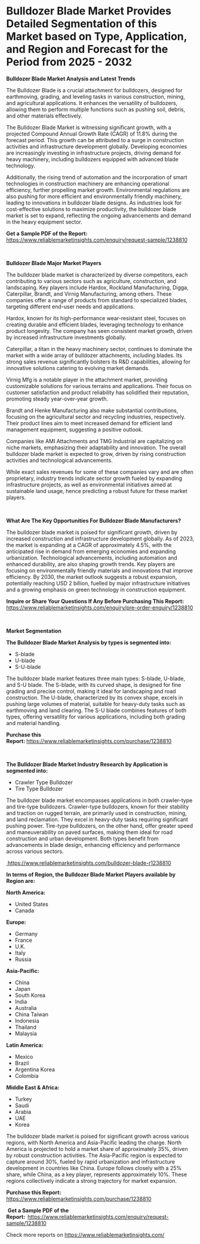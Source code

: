 <p><h1>Bulldozer Blade Market Provides Detailed Segmentation of this Market based on Type, Application, and Region and Forecast for the Period from 2025 - 2032</h1></p><p><strong>Bulldozer Blade Market Analysis and Latest Trends</strong></p>
<p><p>The Bulldozer Blade is a crucial attachment for bulldozers, designed for earthmoving, grading, and leveling tasks in various construction, mining, and agricultural applications. It enhances the versatility of bulldozers, allowing them to perform multiple functions such as pushing soil, debris, and other materials effectively.</p><p>The Bulldozer Blade Market is witnessing significant growth, with a projected Compound Annual Growth Rate (CAGR) of 11.8% during the forecast period. This growth can be attributed to a surge in construction activities and infrastructure development globally. Developing economies are increasingly investing in infrastructure projects, driving demand for heavy machinery, including bulldozers equipped with advanced blade technology.</p><p>Additionally, the rising trend of automation and the incorporation of smart technologies in construction machinery are enhancing operational efficiency, further propelling market growth. Environmental regulations are also pushing for more efficient and environmentally friendly machinery, leading to innovations in bulldozer blade designs. As industries look for cost-effective solutions to maximize productivity, the bulldozer blade market is set to expand, reflecting the ongoing advancements and demand in the heavy equipment sector.</p></p>
<p><strong>Get a Sample PDF of the Report:&nbsp;</strong> <a href="https://www.reliablemarketinsights.com/enquiry/request-sample/1238810?utm_campaign=2621&utm_medium=2&utm_source=Github&utm_content=ia&utm_term=22022025&utm_id=bulldozer-blade">https://www.reliablemarketinsights.com/enquiry/request-sample/1238810</a></p>
<p>&nbsp;</p>
<p><strong>Bulldozer Blade Major Market Players</strong></p>
<p><p>The bulldozer blade market is characterized by diverse competitors, each contributing to various sectors such as agriculture, construction, and landscaping. Key players include Hardox, Rockland Manufacturing, Digga, Caterpillar, Brandt, and Virnig Manufacturing, among others. These companies offer a range of products from standard to specialized blades, targeting different end-user needs and applications.</p><p>Hardox, known for its high-performance wear-resistant steel, focuses on creating durable and efficient blades, leveraging technology to enhance product longevity. The company has seen consistent market growth, driven by increased infrastructure investments globally. </p><p>Caterpillar, a titan in the heavy machinery sector, continues to dominate the market with a wide array of bulldozer attachments, including blades. Its strong sales revenue significantly bolsters its R&D capabilities, allowing for innovative solutions catering to evolving market demands.</p><p>Virnig Mfg is a notable player in the attachment market, providing customizable solutions for various terrains and applications. Their focus on customer satisfaction and product reliability has solidified their reputation, promoting steady year-over-year growth.</p><p>Brandt and Henke Manufacturing also make substantial contributions, focusing on the agricultural sector and recycling industries, respectively. Their product lines aim to meet increased demand for efficient land management equipment, suggesting a positive outlook.</p><p>Companies like AMI Attachments and TMG Industrial are capitalizing on niche markets, emphasizing their adaptability and innovation. The overall bulldozer blade market is expected to grow, driven by rising construction activities and technological advancements. </p><p>While exact sales revenues for some of these companies vary and are often proprietary, industry trends indicate sector growth fueled by expanding infrastructure projects, as well as environmental initiatives aimed at sustainable land usage, hence predicting a robust future for these market players.</p></p>
<p>&nbsp;</p>
<p><strong>What Are The Key Opportunities For Bulldozer Blade Manufacturers?</strong></p>
<p><p>The bulldozer blade market is poised for significant growth, driven by increased construction and infrastructure development globally. As of 2023, the market is expanding at a CAGR of approximately 4.5%, with the anticipated rise in demand from emerging economies and expanding urbanization. Technological advancements, including automation and enhanced durability, are also shaping growth trends. Key players are focusing on environmentally friendly materials and innovations that improve efficiency. By 2030, the market outlook suggests a robust expansion, potentially reaching USD 2 billion, fuelled by major infrastructure initiatives and a growing emphasis on green technology in construction equipment.</p></p>
<p><strong>Inquire or Share Your Questions If Any Before Purchasing This Report:</strong> <a href="https://www.reliablemarketinsights.com/enquiry/pre-order-enquiry/1238810?utm_campaign=2621&utm_medium=2&utm_source=Github&utm_content=ia&utm_term=22022025&utm_id=bulldozer-blade">https://www.reliablemarketinsights.com/enquiry/pre-order-enquiry/1238810</a></p>
<p>&nbsp;</p>
<p><strong>Market Segmentation</strong></p>
<p><strong>The Bulldozer Blade Market Analysis by types is segmented into:</strong></p>
<p><ul><li>S-blade</li><li>U-blade</li><li>S-U-blade</li></ul></p>
<p><p>The bulldozer blade market features three main types: S-blade, U-blade, and S-U blade. The S-blade, with its curved shape, is designed for fine grading and precise control, making it ideal for landscaping and road construction. The U-blade, characterized by its convex shape, excels in pushing large volumes of material, suitable for heavy-duty tasks such as earthmoving and land clearing. The S-U blade combines features of both types, offering versatility for various applications, including both grading and material handling.</p></p>
<p><strong>Purchase this Report:&nbsp;</strong><a href="https://www.reliablemarketinsights.com/purchase/1238810?utm_campaign=2621&utm_medium=2&utm_source=Github&utm_content=ia&utm_term=22022025&utm_id=bulldozer-blade">https://www.reliablemarketinsights.com/purchase/1238810</a></p>
<p>&nbsp;</p>
<p><strong>The Bulldozer Blade Market Industry Research by Application is segmented into:</strong></p>
<p><ul><li>Crawler Type Bulldozer</li><li>Tire Type Bulldozer</li></ul></p>
<p><p>The bulldozer blade market encompasses applications in both crawler-type and tire-type bulldozers. Crawler-type bulldozers, known for their stability and traction on rugged terrain, are primarily used in construction, mining, and land reclamation. They excel in heavy-duty tasks requiring significant pushing power. Tire-type bulldozers, on the other hand, offer greater speed and maneuverability on paved surfaces, making them ideal for road construction and urban development. Both types benefit from advancements in blade design, enhancing efficiency and performance across various sectors.</p></p>
<p><a href="https://www.reliablemarketinsights.com/bulldozer-blade-r1238810?utm_campaign=2621&utm_medium=2&utm_source=Github&utm_content=ia&utm_term=22022025&utm_id=bulldozer-blade">&nbsp;https://www.reliablemarketinsights.com/bulldozer-blade-r1238810</a></p>
<p><strong>In terms of Region, the Bulldozer Blade Market Players available by Region are:</strong></p>
<p>
    <p> <strong> North America: </strong>
        <ul>
            <li>United States</li>
            <li>Canada</li>
        </ul>
        </p> 
    <p> <strong> Europe: </strong>
        <ul>
            <li>Germany</li>
            <li>France</li>
            <li>U.K.</li>
            <li>Italy</li>
            <li>Russia</li>
        </ul>
        </p> 
    <p> <strong> Asia-Pacific: </strong>
        <ul>
            <li>China</li>
            <li>Japan</li>
            <li>South Korea</li>
            <li>India</li>
            <li>Australia</li>
            <li>China Taiwan</li>
            <li>Indonesia</li>
            <li>Thailand</li>
            <li>Malaysia</li>
        </ul>
        </p> 
    <p> <strong> Latin America: </strong>
        <ul>
            <li>Mexico</li>
            <li>Brazil</li>
            <li>Argentina Korea</li>
            <li>Colombia</li>
        </ul>
        </p> 
    <p> <strong> Middle East & Africa: </strong>
        <ul>
            <li>Turkey</li>
            <li>Saudi</li>
            <li>Arabia</li>
            <li>UAE</li>
            <li>Korea</li>
        </ul>
    </p>
    </p>
<p><p>The bulldozer blade market is poised for significant growth across various regions, with North America and Asia-Pacific leading the charge. North America is projected to hold a market share of approximately 35%, driven by robust construction activities. The Asia-Pacific region is expected to capture around 30%, fueled by rapid urbanization and infrastructure development in countries like China. Europe follows closely with a 25% share, while China, as a key player, represents approximately 10%. These regions collectively indicate a strong trajectory for market expansion.</p></p>
<p><strong>Purchase this Report: </strong><a href="https://www.reliablemarketinsights.com/purchase/1238810?utm_campaign=2621&utm_medium=2&utm_source=Github&utm_content=ia&utm_term=22022025&utm_id=bulldozer-blade">https://www.reliablemarketinsights.com/purchase/1238810</a></p>
<p>&nbsp;<strong>Get a Sample PDF of the Report:&nbsp;&nbsp;</strong><a href="https://www.reliablemarketinsights.com/enquiry/request-sample/1238810?utm_campaign=2621&utm_medium=2&utm_source=Github&utm_content=ia&utm_term=22022025&utm_id=bulldozer-blade">https://www.reliablemarketinsights.com/enquiry/request-sample/1238810</a></p>
<p><strong></strong></p>
<p>Check more reports on <a href="https://www.reliablemarketinsights.com/?utm_campaign=2621&utm_medium=2&utm_source=Github&utm_content=ia&utm_term=22022025&utm_id=bulldozer-blade">https://www.reliablemarketinsights.com/</a></p>